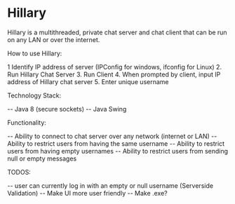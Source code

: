 # Hillary
Hillary is a multithreaded, private chat server and chat client that can be run on any LAN or over the internet.  

How to use Hillary:

1 Identify IP address of server (IPConfig for windows, ifconfig for Linux)
2. Run Hillary Chat Server
3. Run Client
4. When prompted by client, input IP address of Hillary chat server
5. Enter unique username

Technology Stack: 

-- Java 8 (secure sockets)
-- Java Swing

Functionality: 

-- Ability to connect to chat server over any network (internet or LAN)
-- Ability to restrict users from having the same username
-- Ability to restrict users from having empty usernames
-- Ability to restrict users from sending null or empty messages


TODOS:

-- user can currently log in with an empty or null username (Serverside Validation)
-- Make UI more user friendly
-- Make .exe? 
